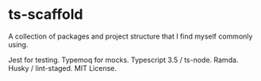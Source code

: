 # ts-scaffold

A collection of packages and project structure that I find myself commonly using.

Jest for testing. Typemoq for mocks.
Typescript 3.5 / ts-node.
Ramda.
Husky / lint-staged.
MIT License.
